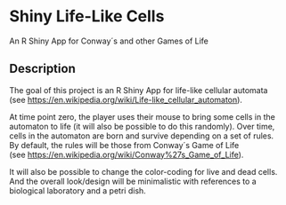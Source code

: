 # Shiny Life-Like Cells
An R Shiny App for Conway´s and other Games of Life

## Description
The goal of this project is an R Shiny App for life-like cellular automata  
(see https://en.wikipedia.org/wiki/Life-like_cellular_automaton).

At time point zero, the player uses their mouse to bring some cells in the
automaton to life (it will also be possible to do this randomly).
Over time, cells in the automaton are born and survive depending on a set
of rules.  
By default, the rules will be those from Conway´s Game of Life  
(see https://en.wikipedia.org/wiki/Conway%27s_Game_of_Life).

It will also be possible to change the color-coding for live and dead cells.
And the overall look/design will be minimalistic with references to a
biological laboratory and a petri dish.